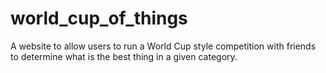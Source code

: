 # world_cup_of_things
A website to allow users to run a World Cup style competition with friends to determine what is the best thing in a given category.
